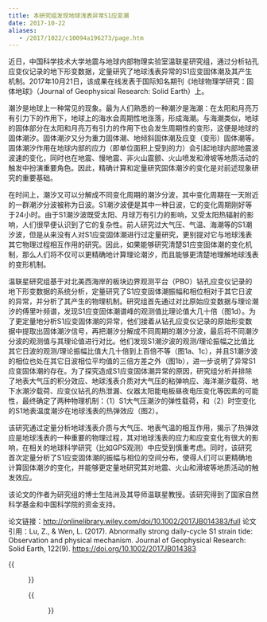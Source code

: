 ```yaml
---
title: 本研究组发现地球浅表异常S1应变潮
date: 2017-10-22
aliases:
   - /2017/1022/c10094a196273/page.htm
---
```

近日，中国科学技术大学地震与地球内部物理实验室温联星研究组，通过分析钻孔应变仪记录的地下形变数据，定量研究了地球浅表异常的S1应变固体潮及其产生机制。2017年10月21日，该成果在线发表于国际知名期刊《地球物理学研究：固体地球》（Journal of Geophysical Research: Solid Earth）上。

潮汐是地球上一种常见的现象。最为人们熟悉的一种潮汐是海潮：在太阳和月亮万有引力下的作用下，地球上的海水会周期性地涨落，形成海潮。与海潮类似，地球的固体部分在太阳和月亮万有引力的作用下也会发生周期性的变形，这便是地球的固体潮汐。固体潮汐又分为重力固体潮、地倾斜固体潮及应变（变形）固体潮等。固体潮汐作用在地球内部的应力（即单位面积上受到的力）会引起地球内部地震波波速的变化，同时也在地震、慢地震、非火山震颤、火山喷发和滑坡等地质活动的触发中扮演重要角色。因此，精确计算和定量研究固体潮汐的变化是对前述现象研究的重要基础。

在时间上，潮汐又可以分解成不同变化周期的潮汐分波，其中变化周期在一天附近的一群潮汐分波被称为日波。S1潮汐波便是其中一种日波，它的变化周期刚好等于24小时。由于S1潮汐波既受太阳、月球万有引力的影响，又受太阳热辐射的影响，人们很早便认识到了它的复杂性。前人研究过大气压、气温、海潮等的S1潮汐波，但是从来没有人对S1应变固体潮进行过定量研究，更别提对它与地球浅表其它物理过程相互作用的研究。因此，如果能够研究清楚S1应变固体潮的变化机制，那么人们将不仅可以更精确地计算理论潮汐，而且能够更清楚地理解地球浅表的变形机制。

温联星研究组基于对北美西海岸的板块边界观测平台（PBO）钻孔应变仪记录的地下形变数据的系统分析，定量研究了S1应变固体潮振幅和相位相对于其它日波的异常，并分析了其产生的物理机制。研究组首先通过对比原始应变数据与理论潮汐的傅里叶频谱，发现S1应变固体潮谱峰的观测值比理论值大几十倍（图1d）。为了更定量地分析S1应变固体潮的异常，他们接着从钻孔应变仪记录的原始形变数据中提取出固体潮汐信号，再把潮汐分解成不同周期的潮汐分波，最后将不同潮汐分波的观测值与其理论值进行对比。他们发现S1潮汐波的观测/理论振幅之比值比其它日波的观测/理论振幅比值大几十倍到上百倍不等（图1a、1c），并且S1潮汐波的相位也处在其它日波相位平均值的三倍方差之外（图1b），进一步说明了异常S1应变固体潮的存在。为了探究造成S1应变固体潮异常的原因，研究组分析并排除了地表大气压的积分效应、地球浅表介质对大气压的粘弹响应、海洋潮汐载荷、地下水潮汐载荷、应变仪钻孔的热泄漏、仪器太阳能电板昼夜电压变化等因素的可能性，最终确定了两种物理机制：（1）S1大气压潮汐的弹性载荷，和（2）时空变化的S1地表温度潮汐在地球浅表的热弹效应（图2）。

该研究通过定量分析地球浅表介质与大气压、地表气温的相互作用，揭示了热弹效应是地球浅表的一种重要的物理过程，其对地球浅表的应力和应变变化有很大的影响，在相关的地球科学研究（比如GPS观测）中应受到慎重考虑。同时，该研究首次定量分析了S1应变固体潮的振幅与相位的空间分布，使得人们可以更精确地计算固体潮汐的变化，并能够更定量地研究其对地震、火山和滑坡等地质活动的触发效应。

该论文的作者为研究组的博士生陆洲及其导师温联星教授。该研究得到了国家自然科学基金和中国科学院的资金支持。

论文链接：http://onlinelibrary.wiley.com/doi/10.1002/2017JB014383/full
论文引用：Lu, Z., & Wen, L. (2017). Abnormally strong daily-cycle S1 strain tide: Observation and physical mechanism. Journal of Geophysical Research: Solid Earth, 122(9). https://doi.org/10.1002/2017JB014383

{{<figure src="strain_meter_location.jpg" caption=" 图1 异常S1应变固体潮的观测和分析。（a）B087应变仪中观测到的潮汐日波的振幅响应（观测/理论振幅之比）。绿、蓝和红颜色的线分别代表潮汐日波（除S1外）振幅的平均值、一倍方差和三倍方差。（b）B087应变仪中观测到的潮汐日波的相位。不同颜色线条的意义与图a类似。（c）S1应变固体潮放大倍数（“S1观测/理论振幅比值”与“其它日波观测/理论振幅比值平均值”之比）的空间分布。不同颜色的圆圈代表同一应变仪不同方向的观测结果。（d）原始应变数据（蓝线）与理论潮汐（红线）的傅里叶频谱对比。">}}

{{<figure src="phasical_causes.jpg" caption=" 图2 异常S1应变固体潮的产生机制。 S1应变固体潮由两种物理机制产生：（1）S1大气压潮汐的弹性载荷，和（2）时空变化的S1地表温度潮汐在地球浅表的热弹效应。S1大气压（蓝色虚线）在地下造成与其同相位的应变（蓝色实线），而S1地表气温（红色虚线，相位通常异于大气压）则在地下产生与其相位不同的应变（红色实线）。这两种应变振幅相近，相位不同，相互叠加形成了地下的S1应变固体潮（绿色实线），该潮汐的相位异于S1大气压和S1地表气温。">}}
